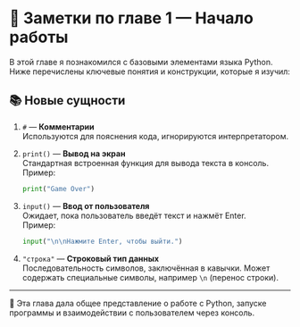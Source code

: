 # 📝 Заметки по главе 1 — Начало работы

В этой главе я познакомился с базовыми элементами языка Python. Ниже перечислены ключевые понятия и конструкции, которые я изучил:

## 📚 Новые сущности

1. `#` — **Комментарии**  
Используются для пояснения кода, игнорируются интерпретатором.

2. `print()` — **Вывод на экран**  
Стандартная встроенная функция для вывода текста в консоль.  
Пример:  
   ```python
   print("Game Over")
   ```

3. `input()` — **Ввод от пользователя**  
Ожидает, пока пользователь введёт текст и нажмёт Enter.  
Пример:  
   ```python
   input("\n\nНажмите Enter, чтобы выйти.")
   ```

4. `"строка"` — **Строковый тип данных**  
Последовательность символов, заключённая в кавычки. Может содержать специальные символы, например `\n` (перенос строки).

---

📌 Эта глава дала общее представление о работе с Python, запуске программы и взаимодействии с пользователем через консоль.
